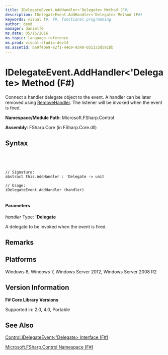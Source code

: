 ```yaml
---
title: IDelegateEvent.AddHandler<'Delegate> Method (F#)
description: IDelegateEvent.AddHandler<'Delegate> Method (F#)
keywords: visual f#, f#, functional programming
author: dend
manager: danielfe
ms.date: 05/16/2016
ms.topic: language-reference
ms.prod: visual-studio-dev14
ms.assetid: ba9f40e9-e2f1-4469-9340-051333d591bb 
---
```


# IDelegateEvent.AddHandler<'Delegate> Method (F#)

Connect a handler delegate object to the event. A handler can be later removed using [RemoveHandler](http://msdn.microsoft.com/en-us/library/a5fd2289-29ef-4c8e-bf67-14d6fbed38b2). The listener will be invoked when the event is fired.

**Namespace/Module Path**: Microsoft.FSharp.Control

**Assembly**: FSharp.Core (in FSharp.Core.dll)


## Syntax



```




// Signature:
abstract this.AddHandler : 'Delegate -> unit

// Usage:
iDelegateEvent.AddHandler (handler)


```





#### Parameters
*handler*
Type: **'Delegate**


A delegate to be invoked when the event is fired.




## Remarks

## Platforms
Windows 8, Windows 7, Windows Server 2012, Windows Server 2008 R2


## Version Information
**F# Core Library Versions**

Supported in: 2.0, 4.0, Portable




## See Also
[Control.IDelegateEvent&#60;'Delegate&#62; Interface &#40;F&#35;&#41;](Control.IDelegateEvent%5B%27Delegate%5D-Interface-%5BFSharp%5D.md)

[Microsoft.FSharp.Control Namespace &#40;F&#35;&#41;](Microsoft.FSharp.Control-Namespace-%5BFSharp%5D.md)

